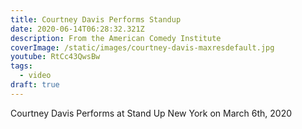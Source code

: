 ```yaml
---
title: Courtney Davis Performs Standup
date: 2020-06-14T06:28:32.321Z
description: From the American Comedy Institute
coverImage: /static/images/courtney-davis-maxresdefault.jpg
youtube: RtCc43QwsBw
tags:
  - video
draft: true  
---
```

 Courtney Davis Performs at Stand Up New York on March 6th, 2020
